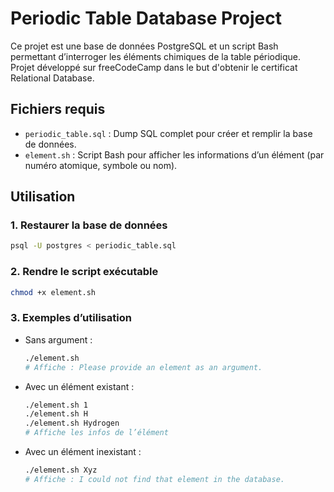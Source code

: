 # Periodic Table Database Project

Ce projet est une base de données PostgreSQL et un script Bash permettant d’interroger les éléments chimiques de la table périodique. Projet développé sur freeCodeCamp dans le but d'obtenir le certificat Relational Database.

## Fichiers requis
- `periodic_table.sql` : Dump SQL complet pour créer et remplir la base de données.
- `element.sh` : Script Bash pour afficher les informations d’un élément (par numéro atomique, symbole ou nom).

## Utilisation

### 1. Restaurer la base de données
```bash
psql -U postgres < periodic_table.sql
```

### 2. Rendre le script exécutable
```bash
chmod +x element.sh
```

### 3. Exemples d’utilisation
- Sans argument :
  ```bash
  ./element.sh
  # Affiche : Please provide an element as an argument.
  ```
- Avec un élément existant :
  ```bash
  ./element.sh 1
  ./element.sh H
  ./element.sh Hydrogen
  # Affiche les infos de l’élément
  ```
- Avec un élément inexistant :
  ```bash
  ./element.sh Xyz
  # Affiche : I could not find that element in the database.
  ```
